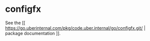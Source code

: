 configfx
========

See the [[ https://go.uberinternal.com/pkg/code.uber.internal/go/configfx.git/ | package documentation ]].
